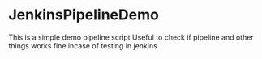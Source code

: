 # JenkinsPipelineDemo
This is a simple demo pipeline script
Useful to check if pipeline and other things works fine incase of testing in jenkins
